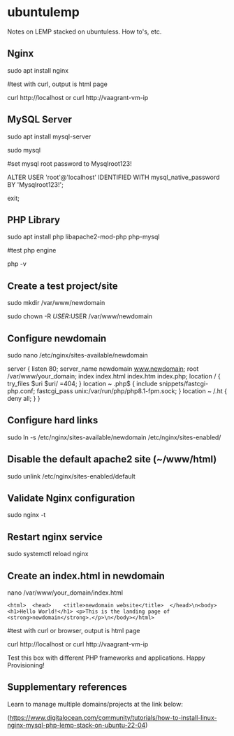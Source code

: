 # ubuntulemp
Notes on LEMP stacked on ubuntuless. How to's, etc.

## Nginx
sudo apt install nginx

#test with curl, output is html page

curl http://localhost or curl http://vaagrant-vm-ip

## MySQL Server
  
sudo apt install mysql-server

sudo mysql 

#set mysql root password to Mysqlroot123!

ALTER USER 'root'@'localhost' IDENTIFIED WITH mysql_native_password BY 'Mysqlroot123!';

exit;

## PHP Library

sudo apt install php libapache2-mod-php php-mysql

#test php engine
  
php -v

## Create a test project/site
sudo mkdir /var/www/newdomain

sudo chown -R $USER:$USER /var/www/newdomain

## Configure newdomain
sudo nano /etc/nginx/sites-available/newdomain

server { listen 80; server_name newdomain www.newdomain; root /var/www/your_domain; index index.html index.htm index.php;
    location / { try_files $uri $uri/ =404; }
    location ~ \.php$ { include snippets/fastcgi-php.conf; fastcgi_pass unix:/var/run/php/php8.1-fpm.sock; }
    location ~ /\.ht { deny all; } }
    
## Configure hard links
sudo ln -s /etc/nginx/sites-available/newdomain /etc/nginx/sites-enabled/

## Disable the default apache2 site (~/www/html)
sudo unlink /etc/nginx/sites-enabled/default

## Validate Nginx configuration
sudo nginx -t

## Restart nginx service
sudo systemctl reload nginx

## Create an index.html in newdomain
nano /var/www/your_domain/index.html

```<html>  <head>    <title>newdomain website</title>  </head>\n<body> <h1>Hello World!</h1> <p>This is the landing page of <strong>newdomain</strong>.</p>\n</body></html>```
  
#test with curl or browser, output is html page

curl http://localhost or curl http://vaagrant-vm-ip

Test this box with different PHP frameworks and applications. Happy Provisioning!


## Supplementary references

Learn to manage multiple domains/projects at the link below:

(https://www.digitalocean.com/community/tutorials/how-to-install-linux-nginx-mysql-php-lemp-stack-on-ubuntu-22-04)
